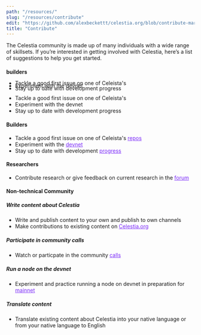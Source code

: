 ```yaml
---
path: "/resources/"
slug: "/resources/contribute"
edit: "https://github.com/alexbeckettt/celestia.org/blob/contribute-markdown-test/src/pages/markdown-pages/resources/website-markdown-test.md"
title: "Contribute"
---
```


<style>
p.small {
  line-height: 1.3;
}

p.big {
  line-height: 1.8;
}
</style>

The Celestia community is made up of many individuals with a wide range of skillsets. If you’re interested in getting involved with Celestia, here’s a list of suggestions to help you get started. <br>

#### builders
<p>
    <ul style="line-height:50%">
      <li>Tackle a good first issue on one of Celeista's</li>
      <li>Experiment with the devnet</li>
      <li>Stay up to date with development progress</li>
    </ul>
</p>

<p class="small">
    <ul>
      <li>Tackle a good first issue on one of Celeista's</li>
      <li>Experiment with the devnet</li>
      <li>Stay up to date with development progress</li>
    </ul>
</p>

#### Builders
- Tackle a good first issue on one of Celeista's <a href="https://github.com/celestiaorg" style="color:#7B2BF9;">repos</a>
- Experiment with the <a href="https://github.com/celestiaorg/networks" style="color:#7B2BF9;">devnet</a>
- Stay up to date with development <a href="https://github.com/celestiaorg/community-calls" style="color:#7B2BF9;">progress</a>

#### Researchers
- Contribute research or give feedback on current research in the <a href="https://forum.celestia.org/c/research/5" style="color:#7B2BF9;">forum</a>

#### Non-technical Community

##### Write content about Celestia
-  Write and publish content to  your own and publish to own channels
-  Make contributions to existing content on <a href="https://github.com/celestiaorg/celestia.org/tree/main/src/pages/markdown-pages/learn" style="color:#7B2BF9;">Celestia.org</a>

##### Participate in community calls
- Watch or particpate in the community <a href="https://github.com/celestiaorg/community-calls" style="color:#7B2BF9;">calls</a>

##### Run a node on the devnet
- Experiment and practice running a node on devnet in preparation for <a href="https://docs.celestia.org/nodes/overview" style="color:#7B2BF9;">mainnet</a>

##### Translate content
- Translate existing content about Celestia into your native language or from your native language to English
